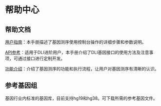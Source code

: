# 帮助中心<a name="dli_01_0395"></a>

## 帮助文档<a name="section519845495612"></a>

[用户指南](https://support.huaweicloud.com/usermanual-dli/dli_01_0391.html)：本手册描述了基因测序使用控制台操作的详细步骤和参数说明。

[API参考](https://support.huaweicloud.com/api-dli/dli_02_0140.html)：适用于DLI进阶用户，本手册介绍了DLI基因接口的使用方法及注意事项，可通过接口进行定制开发。

[功能介绍](https://support.huaweicloud.com/usermanual-dli/dli_01_0382.html)：介绍了基因测序的功能和执行流程，让用户对基因测序有清晰的认识。

## 参考基因组<a name="section133071591928"></a>

基因行业内标准的基因库，目前支持hg19和hg38。可下载所需的参考基因文件。

